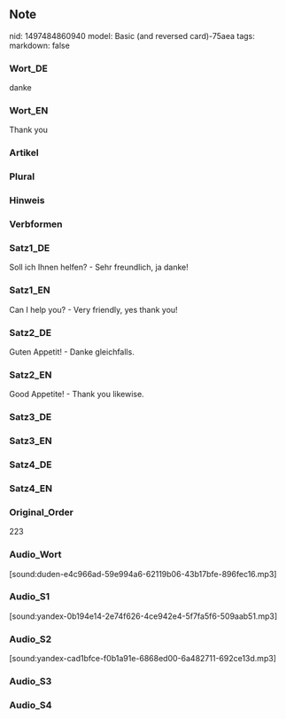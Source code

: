 ## Note
nid: 1497484860940
model: Basic (and reversed card)-75aea
tags: 
markdown: false

### Wort_DE
danke

### Wort_EN
Thank you

### Artikel


### Plural


### Hinweis


### Verbformen


### Satz1_DE
Soll ich Ihnen helfen? - Sehr freundlich, ja danke!

### Satz1_EN
Can I help you? - Very friendly, yes thank you!

### Satz2_DE
Guten Appetit! - Danke gleichfalls.

### Satz2_EN
Good Appetite! - Thank you likewise.

### Satz3_DE


### Satz3_EN


### Satz4_DE


### Satz4_EN


### Original_Order
223

### Audio_Wort
[sound:duden-e4c966ad-59e994a6-62119b06-43b17bfe-896fec16.mp3]

### Audio_S1
[sound:yandex-0b194e14-2e74f626-4ce942e4-5f7fa5f6-509aab51.mp3]

### Audio_S2
[sound:yandex-cad1bfce-f0b1a91e-6868ed00-6a482711-692ce13d.mp3]

### Audio_S3


### Audio_S4

